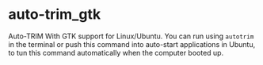 # auto-trim_gtk
Auto-TRIM With GTK support for Linux/Ubuntu. You can run using <code>autotrim</code> in the terminal  or push this command into auto-start applications in Ubuntu,
to tun this command automatically when the computer booted up.
